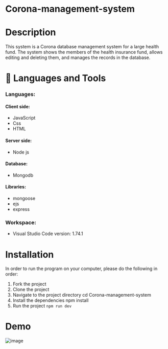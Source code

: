 # Corona-management-system
# Description
This system is a Corona database management system for a large health fund.
The system shows the members of the health insurance fund, allows
editing and deleting them, and manages the records in the database.
# 💼 Languages and Tools
### Languages: <br />
#### Client side:<br />
  * JavaScript
  * Css
  * HTML <br />
#### Server side: <br />
  * Node js
#### Database: <br />
  * Mongodb <br />
#### Libraries: <br /> 
  * mongoose <br /> 
  * ejs <br /> 
  * express <br /> 
### Workspace: <br /> 
  * Visual Studio Code version: 1.74.1 <br />
# Installation
In order to run the program on your computer, please do the following in order:
1. Fork the project
2. Clone the project 
3. Navigate to the project directory cd Corona-management-system
4. Install the dependencies npm install
5. Run the project ```npm run dev```
# Demo
![image](https://github.com/EstyBlotnik/Corona-management-system/assets/118099586/e9d5c92a-5410-4a89-9370-a41f35dc0849)
